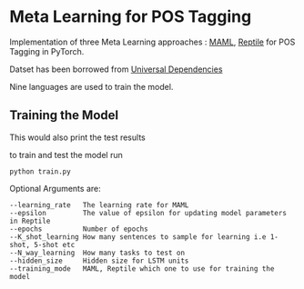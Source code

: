 # Meta Learning for POS Tagging 
Implementation of three Meta Learning approaches : [MAML](https://arxiv.org/pdf/1703.03400.pdf), [Reptile](https://arxiv.org/pdf/1803.02999.pdf) for POS Tagging in PyTorch.

Datset has been borrowed from [Universal Dependencies](https://universaldependencies.org/)

Nine languages are used to train the model.

## Training the Model
This would also print the test results

to train and test the model run
```
python train.py
```
Optional Arguments are: 
```
--learning_rate   The learning rate for MAML
--epsilon         The value of epsilon for updating model parameters in Reptile
--epochs          Number of epochs
--K_shot_learning How many sentences to sample for learning i.e 1-shot, 5-shot etc
--N_way_learning  How many tasks to test on
--hidden_size     Hidden size for LSTM units
--training_mode   MAML, Reptile which one to use for training the model
```
